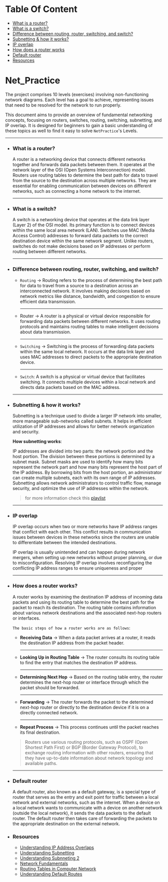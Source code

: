
# Table Of Content

- [What is a router?](https://github.com/amaitou/NetPractice#what-is-a-router)
- [What is a switch?](https://github.com/amaitou/NetPractice#what-is-a-switch)
- [Difference between routing, router, switching, and switch?](https://github.com/amaitou/NetPractice#difference-between-routing-router-switching-and-switch)
- [Subnetting & how it works?](https://github.com/amaitou/NetPractice#subnetting--how-it-works)
- [IP overlap](https://github.com/amaitou/NetPractice#ip-overlap)
- [How does a router works](https://github.com/amaitou/NetPractice#how-does-a-router-works)
- [Default router](https://github.com/amaitou/NetPractice#default-router)
- [Resources](https://github.com/amaitou/NetPractice#resources)

# Net_Practice

The project comprises 10 levels (exercises) involving non-functioning network diagrams. Each level has a goal to achieve, representing issues that need to be resolved for the network to run properly. <br />

This document aims to provide an overview of fundamental networking concepts, focusing on routers, switches, routing, switching, subnetting, and IP overlap. It is designed for beginners to gain a basic understanding of these topics as well to find it easy to solve `NetPractice`'s Levels.

---
- ### **What is a router?**

	A router is a networking device that connects different networks together and forwards data packets between them. It operates at the network layer of the OSI (Open Systems Interconnection) model. Routers use routing tables to determine the best path for data to travel from the source to the destination across multiple networks. They are essential for enabling communication between devices on different networks, such as connecting a home network to the internet.

	---

- ### **What is a switch?**

	A switch is a networking device that operates at the data link layer (Layer 2) of the OSI model. Its primary function is to connect devices within the same local area network (LAN). Switches use MAC (Media Access Control) addresses to forward data packets to the correct destination device within the same network segment. Unlike routers, switches do not make decisions based on IP addresses or perform routing between different networks.

	---

- ### **Difference between routing, router, switching, and switch?**

	- `Routing` -> Routing refers to the process of determining the best path for data to travel from a source to a destination across an interconnected network. It involves making decisions based on network metrics like distance, bandwidth, and congestion to ensure efficient data transmission.

		---

	- Router -> A router is a physical or virtual device responsible for forwarding data packets between different networks. It uses routing protocols and maintains routing tables to make intelligent decisions about data transmission.

		---

	- `Switching` -> Switching is the process of forwarding data packets within the same local network. It occurs at the data link layer and uses MAC addresses to direct packets to the appropriate destination device.

		---

	- `Switch`: A switch is a physical or virtual device that facilitates switching. It connects multiple devices within a local network and directs data packets based on the MAC address.

	---
- ### **Subnetting & how it works?**

	Subnetting is a technique used to divide a larger IP network into smaller, more manageable sub-networks called subnets. It helps in efficient utilization of IP addresses and allows for better network organization and security.

	__How subnetting works__:

	IP addresses are divided into two parts: the network portion and the host portion. The division between these portions is determined by a subnet mask.
	Subnet masks are used to identify how many bits represent the network part and how many bits represent the host part of the IP address.
	By borrowing bits from the host portion, an administrator can create multiple subnets, each with its own range of IP addresses.
	Subnetting allows network administrators to control traffic flow, manage security, and optimize the use of IP addresses within the network.

	> for more information check this [playlist](https://www.youtube.com/watch?v=BWZ-MHIhqjM&list=PLIFyRwBY_4bQUE4IB5c4VPRyDoLgOdExE&pp=iAQB)

	---

- ### **IP overlap**

	IP overlap occurs when two or more networks have IP address ranges that conflict with each other. This conflict results in communication issues between devices in these networks since the routers are unable to differentiate between the intended destinations.

	IP overlap is usually unintended and can happen during network mergers, when setting up new networks without proper planning, or due to misconfiguration. Resolving IP overlap involves reconfiguring the conflicting IP address ranges to ensure uniqueness and proper 

	---

- ### **How does a router works?**

	A router works by examining the destination IP address of incoming data packets and using its routing table to determine the best path for the packet to reach its destination. The routing table contains information about various network destinations and the associated next-hop routers or interfaces.

	`The basic steps of how a router works are as follows`:

	- **Receiving Data** -> When a data packet arrives at a router, it reads the destination IP address from the packet header.
		
		---
	
	- **Looking Up in Routing Table** -> The router consults its routing table to find the entry that matches the destination IP address.
	
		---
	
	- **Determining Next Hop** -> Based on the routing table entry, the router determines the next-hop router or interface through which the packet should be forwarded.
	
		---

	- **Forwarding** -> The router forwards the packet to the determined next-hop router or directly to the destination device if it is on a directly connected network.
	
		---
	
	- **Repeat Process** -> This process continues until the packet reaches its final destination.

	> Routers use various routing protocols, such as OSPF (Open Shortest Path First) or BGP (Border Gateway Protocol), to exchange routing information with other routers, ensuring that they have up-to-date information about network topology and available paths.

	---

- ### **Default router**

	A default router, also known as a default gateway, is a special type of router that serves as the entry and exit point for traffic between a local network and external networks, such as the internet. When a device on a local network wants to communicate with a device on another network (outside the local network), it sends the data packets to the default router. The default router then takes care of forwarding the packets to the appropriate destination on the external network.

- ### **Resources**

	- [Understanding IP Address Overlaps](https://www.youtube.com/watch?v=vM1sO_huJvw&t=193s)
	- [Understanding Subnetting](https://www.youtube.com/watch?v=5WfiTHiU4x8&list=PLIhvC56v63IKrRHh3gvZZBAGvsvOhwrRF)
	- [Understanding Subnneting 2](https://www.youtube.com/watch?v=BWZ-MHIhqjM&list=PLIFyRwBY_4bQUE4IB5c4VPRyDoLgOdExE&pp=iAQB)
	- [Network Fundamentals](https://www.youtube.com/watch?v=bj-Yfakjllc&list=PLIFyRwBY_4bRLmKfP1KnZA6rZbRHtxmXi&pp=iAQB)
	- [Routing Tables in Computer Network](https://www.geeksforgeeks.org/routing-tables-in-computer-network/)
	- [Understanding Default Routes](https://www.juniper.net/documentation/us/en/software/junos/is-is/topics/concept/default-route-understanding.html#:~:text=A%20default%20route%20is%20the,of%20the%20device's%20local%20subnets.)